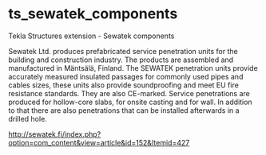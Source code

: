 ts_sewatek_components
=====================

Tekla Structures extension - Sewatek components

Sewatek Ltd. produces prefabricated service penetration units for the building and construction industry. The products are assembled and manufactured in Mäntsälä, Finland. The SEWATEK penetration units provide accurately measured insulated passages for commonly used pipes and cables sizes, these units also provide soundproofing and meet EU fire resistance standards. They are also CE-marked. Service penetrations are produced for hollow-core slabs, for onsite casting and for wall. In addition to that there are also penetrations that can be installed afterwards in a drilled hole.

http://sewatek.fi/index.php?option=com_content&view=article&id=152&Itemid=427
